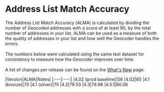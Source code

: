 # Address List Match Accuracy

The Address List Match Accuracy (ALMA) is calculated by dividing the number of Geocoded addresses with a score of at least 90, by the total number of addresses in your list. ALMA can be used as a measure of both the quality of addresses in your list and how well the Geocoder handles the errors.
<br><br>
The numbers below were calculated using the same test dataset for consistency to measure how the Geocoder improves over time.
<br><br>
A list of changes per release can be found on the [What's New](https://github.com/bcgov/ols-geocoder/blob/gh-pages/whats-new.md) page.

|Version|ALMA|Notes|
|:---|:---:|
|4.02 (prod baseline)|58
|4.02|60
|4.1 (bronze)|70
|4.1 (silver)|75
|4.2|79.53
|4.3|79.98
|4.5.1|80.06

